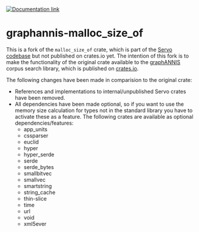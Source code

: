 [![Documentation link](https://docs.rs/graphannis-malloc_size_of/badge.svg)](https://docs.rs/graphannis-malloc_size_of/)

# graphannis-malloc_size_of

This is a fork of the `malloc_size_of` crate, which is part of the [Servo codebase](https://github.com/servo/servo/tree/master/components/malloc_size_of) but not published on crates.io yet. 
The intention of this fork is to make the functionality of the original crate available to the [graphANNIS](https://github.com/corpus-tools/graphANNIS) corpus search library, which is published on [crates.io](https://crates.io/crates/graphannis).


The following changes have been made in comparision to the original crate:
- References and implementations to internal/unpublished Servo crates have been removed.
- All dependencies have been made optional, so if you want to use the memory size calculation for types not in the standard library you have to activate these as a feature. The following crates are available as optional dependencies/features:
    - app_units
    - cssparser
    - euclid
    - hyper
    - hyper_serde
    - serde
    - serde_bytes
    - smallbitvec
    - smallvec
    - smartstring
    - string_cache 
    - thin-slice
    - time
    - url
    - void
    - xml5ever
